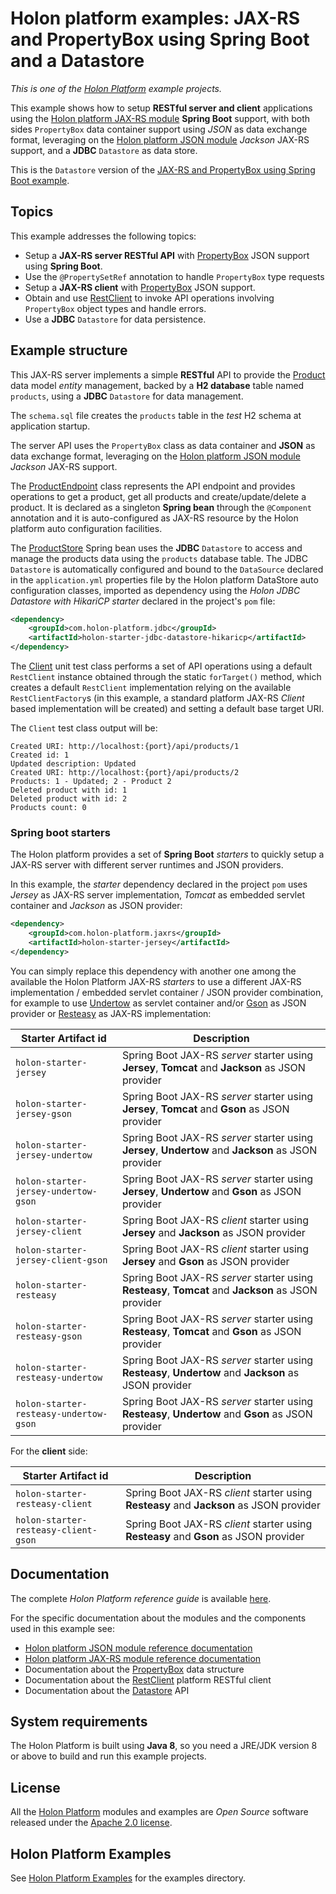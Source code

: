 # Holon platform examples: JAX-RS and PropertyBox using Spring Boot and a Datastore

_This is one of the [Holon Platform](https://holon-platform.com) example projects._

This example shows how to setup __RESTful server and client__ applications using the [Holon platform JAX-RS module](https://github.com/holon-platform/holon-jaxrs) __Spring Boot__ support, with both sides `PropertyBox` data container support using _JSON_ as data exchange format, leveraging on the [Holon platform JSON module](https://github.com/holon-platform/holon-json) _Jackson_ JAX-RS support, and a __JDBC__ `Datastore` as data store.

This is the `Datastore` version of the [JAX-RS and PropertyBox using Spring Boot example](../spring-boot-propertybox).

## Topics

This example addresses the following topics:

* Setup a __JAX-RS server RESTful API__ with [PropertyBox](https://holon-platform.com/docs/current/reference/holon-core.html#PropertyBox) JSON support using __Spring Boot__.
* Use the `@PropertySetRef` annotation to handle `PropertyBox` type requests
* Setup a __JAX-RS client__ with [PropertyBox](https://holon-platform.com/docs/current/reference/holon-core.html#PropertyBox) JSON support.
* Obtain and use [RestClient](https://holon-platform.com/docs/current/reference/holon-core.html#RestClient) to invoke API operations involving `PropertyBox` object types and handle errors.
* Use a __JDBC__ `Datastore` for data persistence.

## Example structure

This JAX-RS server implements a simple __RESTful__ API to provide the [Product](src/main/java/com/holonplatform/example/jaxrs/springboot/datastore/Product.java) data model _entity_ management, backed by a __H2 database__ table named `products`, using a __JDBC__ `Datastore` for data management.

The `schema.sql` file creates the `products` table in the _test_ H2 schema at application startup.

The server API uses the `PropertyBox` class as data container and __JSON__ as data exchange format, leveraging on the [Holon platform JSON module](https://github.com/holon-platform/holon-json) _Jackson_ JAX-RS support.

The [ProductEndpoint](src/main/java/com/holonplatform/example/jaxrs/springboot/datastore/ProductEndpoint.java) class represents the API endpoint and provides operations to get a product, get all products and create/update/delete a product. It is declared as a singleton __Spring bean__ through the `@Component` annotation and it is auto-configured as JAX-RS resource by the Holon platform auto configuration facilities.

The [ProductStore](src/main/java/com/holonplatform/example/jaxrs/springboot/datastore/ProductStore.java) Spring bean uses the __JDBC__ `Datastore` to access and manage the products data using the `products` database table. The JDBC `Datastore` is automatically configured and bound to the `DataSource` declared in the `application.yml` properties file by the Holon platform DataStore auto configuration classes, imported as dependency using the _Holon JDBC Datastore with HikariCP starter_ declared in the project's `pom` file:

```xml
<dependency>
	<groupId>com.holon-platform.jdbc</groupId>
	<artifactId>holon-starter-jdbc-datastore-hikaricp</artifactId>
</dependency>
```

The [Client](src/test/java/com/holonplatform/example/jaxrs/springboot/datastore/test/Client.java) unit test class performs a set of API operations using a default `RestClient` instance obtained through the static `forTarget()` method, which creates a default `RestClient` implementation relying on the available `RestClientFactory`s (in this example, a standard platform JAX-RS _Client_ based implementation will be created) and setting a default base target URI.

The `Client` test class output will be:

```text
Created URI: http://localhost:{port}/api/products/1
Created id: 1
Updated description: Updated
Created URI: http://localhost:{port}/api/products/2
Products: 1 - Updated; 2 - Product 2
Deleted product with id: 1
Deleted product with id: 2
Products count: 0
```

### Spring boot starters

The Holon platform provides a set of __Spring Boot__ _starters_ to quickly setup a JAX-RS server with different server runtimes and JSON providers.

In this example, the _starter_ dependency declared in the project `pom` uses _Jersey_ as JAX-RS server implementation, _Tomcat_ as embedded servlet container and _Jackson_ as JSON provider:

```xml
<dependency>
	<groupId>com.holon-platform.jaxrs</groupId>
	<artifactId>holon-starter-jersey</artifactId>
</dependency>
```

You can simply replace this dependency with another one among the available the Holon Platform JAX-RS _starters_ to use a different JAX-RS implementation / embedded servlet container / JSON provider combination, for example to use [Undertow](http://undertow.io) as servlet container and/or [Gson](https://github.com/google/gson) as JSON provider or [Resteasy](http://resteasy.jboss.org) as JAX-RS implementation:

Starter Artifact id | Description
------------------- | -----------
`holon-starter-jersey` | Spring Boot JAX-RS _server_ starter using __Jersey__, __Tomcat__ and __Jackson__ as JSON provider
`holon-starter-jersey-gson` | Spring Boot JAX-RS _server_ starter using __Jersey__, __Tomcat__ and __Gson__ as JSON provider
`holon-starter-jersey-undertow` | Spring Boot JAX-RS _server_ starter using __Jersey__, __Undertow__ and __Jackson__ as JSON provider
`holon-starter-jersey-undertow-gson` | Spring Boot JAX-RS _server_ starter using __Jersey__, __Undertow__ and __Gson__ as JSON provider
`holon-starter-jersey-client` | Spring Boot JAX-RS _client_ starter using __Jersey__ and __Jackson__ as JSON provider
`holon-starter-jersey-client-gson` | Spring Boot JAX-RS _client_ starter using __Jersey__ and __Gson__ as JSON provider
`holon-starter-resteasy` | Spring Boot JAX-RS _server_ starter using __Resteasy__, __Tomcat__ and __Jackson__ as JSON provider
`holon-starter-resteasy-gson` | Spring Boot JAX-RS _server_ starter using __Resteasy__, __Tomcat__ and __Gson__ as JSON provider
`holon-starter-resteasy-undertow` | Spring Boot JAX-RS _server_ starter using __Resteasy__, __Undertow__ and __Jackson__ as JSON provider
`holon-starter-resteasy-undertow-gson` | Spring Boot JAX-RS _server_ starter using __Resteasy__, __Undertow__ and __Gson__ as JSON provider

For the __client__ side:

Starter Artifact id | Description
------------------- | -----------
`holon-starter-resteasy-client` | Spring Boot JAX-RS _client_ starter using __Resteasy__ and __Jackson__ as JSON provider
`holon-starter-resteasy-client-gson` | Spring Boot JAX-RS _client_ starter using __Resteasy__ and __Gson__ as JSON provider

## Documentation

The complete _Holon Platform reference guide_ is available [here](https://holon-platform.com/docs/current/reference).

For the specific documentation about the modules and the components used in this example see:

* [Holon platform JSON module reference documentation](https://holon-platform.com/docs/current/reference/holon-json.html)
* [Holon platform JAX-RS module reference documentation](https://holon-platform.com/docs/current/reference/holon-jaxrs.html)
* Documentation about the [PropertyBox](https://holon-platform.com/docs/current/reference/holon-core.html#PropertyBox)  data structure
* Documentation about the [RestClient](https://holon-platform.com/docs/current/reference/holon-core.html#RestClient) platform RESTful client
* Documentation about the [Datastore](https://holon-platform.com/docs/current/reference/holon-core.html#Datastore)  API

## System requirements

The Holon Platform is built using __Java 8__, so you need a JRE/JDK version 8 or above to build and run this example projects.

## License

All the [Holon Platform](https://holon-platform.com) modules and examples are _Open Source_ software released under the [Apache 2.0 license](LICENSE.md).

## Holon Platform Examples

See [Holon Platform Examples](https://github.com/holon-platform/holon-examples) for the examples directory.
